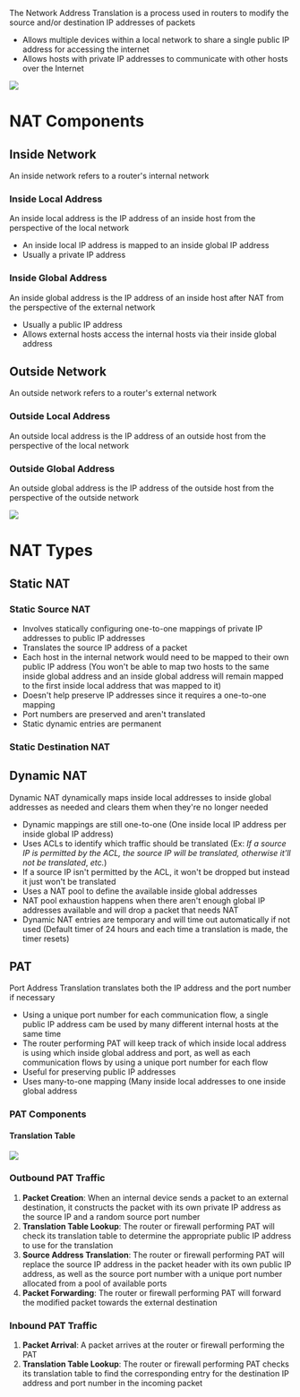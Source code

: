 The Network Address Translation is a process used in routers to modify the source and/or destination IP addresses of packets

* Allows multiple devices within a local network to share a single public IP address for accessing the internet
* Allows hosts with private IP addresses to communicate with other hosts over the Internet

![](https://github.com/JonmarCorpuz/SecondBrain/blob/main/Assets/Whitespace.png)

# NAT Components

## Inside Network

An inside network refers to a router's internal network

### Inside Local Address

An inside local address is the IP address of an inside host from the perspective of the local network

* An inside local IP address is mapped to an inside global IP address
* Usually a private IP address

### Inside Global Address

An inside global address is the IP address of an inside host after NAT from the perspective of the external network

* Usually a public IP address
* Allows external hosts access the internal hosts via their inside global address

## Outside Network

An outside network refers to a router's external network

### Outside Local Address

An outside local address is the IP address of an outside host from the perspective of the local network

### Outside Global Address

An outside global address is the IP address of the outside host from the perspective of the outside network

![](https://github.com/JonmarCorpuz/SecondBrain/blob/main/Assets/Whitespace.png)

# NAT Types

## Static NAT

### Static Source NAT

* Involves statically configuring one-to-one mappings of private IP addresses to public IP addresses
* Translates the source IP address of a packet
* Each host in the internal network would need to be mapped to their own public IP address (You won't be able to map two hosts to the same inside global address and an inside global address will remain mapped to the first inside local address that was mapped to it)
* Doesn't help preserve IP addresses since it requires a one-to-one mapping
* Port numbers are preserved and aren't translated
* Static dynamic entries are permanent

### Static Destination NAT

## Dynamic NAT

Dynamic NAT dynamically maps inside local addresses to inside global addresses as needed and clears them when they're no longer needed

* Dynamic mappings are still one-to-one (One inside local IP address per inside global IP address)
* Uses ACLs to identify which traffic should be translated (Ex: *If a source IP is permitted by the ACL, the source IP will be translated, otherwise it'll not be translated*, *etc.*)
* If a source IP isn't permitted by the ACL, it won't be dropped but instead it just won't be translated
* Uses a NAT pool to define the available inside global addresses
* NAT pool exhaustion happens when there aren't enough global IP addresses available and will drop a packet that needs NAT
* Dynamic NAT entries are temporary and will time out automatically if not used (Default timer of 24 hours and each time a translation is made, the timer resets)

## PAT

Port Address Translation translates both the IP address and the port number if necessary

* Using a unique port number for each communication flow, a single public IP address cam be used by many different internal hosts at the same time
* The router performing PAT will keep track of which inside local address is using which inside global address and port, as well as each communication flows by using a unique port number for each flow
* Useful for preserving public IP addresses
* Uses many-to-one mapping (Many inside local addresses to one inside global address

### PAT Components

#### Translation Table

![](https://github.com/JonmarCorpuz/SecondBrain/blob/main/Assets/Whitespace.png)

### Outbound PAT Traffic

1. **Packet Creation**: When an internal device sends a packet to an external destination, it constructs the packet with its own private IP address as the source IP and a random source port number
2. **Translation Table Lookup**: The router or firewall performing PAT will check its translation table to determine the appropriate public IP address to use for the translation
3. **Source Address Translation**: The router or firewall performing PAT will replace the source IP address in the packet header with its own public IP address, as well as the source port number with a unique port number allocated from a pool of available ports
4. **Packet Forwarding**: The router or firewall performing PAT will forward the modified packet towards the external destination

### Inbound PAT Traffic

1. **Packet Arrival**: A packet arrives at the router or firewall performing the PAT
2. **Translation Table Lookup**: The router or firewall performing PAT checks its translation table to find the corresponding entry for the destination IP address and port number in the incoming packet
